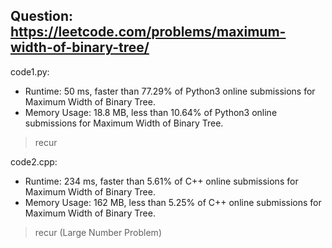 ## Question: https://leetcode.com/problems/maximum-width-of-binary-tree/

code1.py:
* Runtime: 50 ms, faster than 77.29% of Python3 online submissions for Maximum Width of Binary Tree.
* Memory Usage: 18.8 MB, less than 10.64% of Python3 online submissions for Maximum Width of Binary Tree.
> recur

code2.cpp:
* Runtime: 234 ms, faster than 5.61% of C++ online submissions for Maximum Width of Binary Tree.
* Memory Usage: 162 MB, less than 5.25% of C++ online submissions for Maximum Width of Binary Tree.
> recur (Large Number Problem)